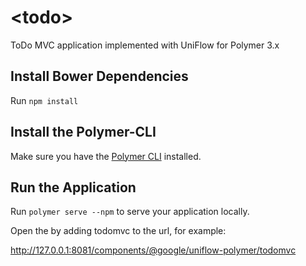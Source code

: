 # \<todo\>

ToDo MVC application implemented with UniFlow for Polymer 3.x

## Install Bower Dependencies

Run `npm install`

## Install the Polymer-CLI

Make sure you have the [Polymer CLI](https://www.npmjs.com/package/polymer-cli) installed.

## Run the Application

Run `polymer serve --npm` to serve your application locally.

Open the by adding todomvc to the url, for example:

http://127.0.0.1:8081/components/@google/uniflow-polymer/todomvc